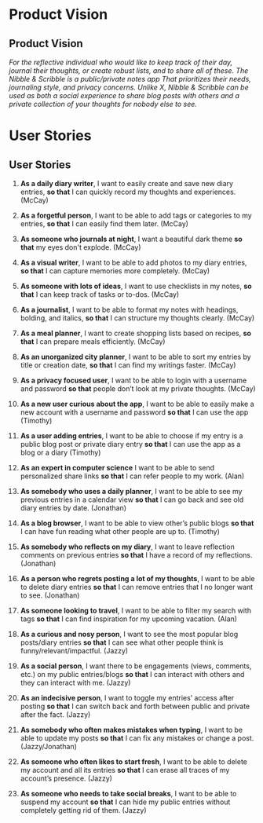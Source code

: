 # Product Vision

## Product Vision
*For the reflective individual who would like to keep track of their day, journal their thoughts, or create robust lists, and to share all of these. The Nibble & Scribble is a public/private notes app That prioritizes their needs, journaling style, and privacy concerns. Unlike X, Nibble & Scribble can be used as both a social experience to share blog posts with others and a private collection of your thoughts for nobody else to see.*

# User Stories

## User Stories

1. **As a daily diary writer**, I want to easily create and save new diary entries, **so that** I can quickly record my thoughts and experiences. (McCay)

2. **As a forgetful person**, I want to be able to add tags or categories to my entries, **so that** I can easily find them later. (McCay)

3. **As someone who journals at night**, I want a beautiful dark theme **so that** my eyes don't explode. (McCay)

4. **As a visual writer**, I want to be able to add photos to my diary entries, **so that** I can capture memories more completely. (McCay)


5. **As someone with lots of ideas**, I want to use checklists in my notes, **so that** I can keep track of tasks or to-dos. (McCay)


6. **As a journalist**, I want to be able to format my notes with headings, bolding, and italics, **so that** I can structure my thoughts clearly. (McCay)


7. **As a meal planner**, I want to create shopping lists based on recipes, **so that** I can prepare meals efficiently. (McCay)


8. **As an unorganized city planner**, I want to be able to sort my entries by title or creation date, **so that** I can find my writings faster.  (McCay)


9. **As a privacy focused user**, I want to be able to login with a username and password **so that** people don’t look at my private thoughts. (McCay)


10. **As a new user curious about the app**, I want to be able to easily make a new account with a username and password **so that** I can use the app (Timothy)


11. **As a user adding entries**, I want to be able to choose if my entry is a public blog post or private diary entry **so that** I can use the app as a blog or a diary (Timothy)


12. **As an expert in computer science** I want to be able to send personalized share links **so that** I can refer people to my work. (Alan)


13. **As somebody who uses a daily planner**, I want to be able to see my previous entries in a calendar view **so that** I can go back and see old diary entries by date. (Jonathan)


14. **As a blog browser**, I want to be able to view other’s public blogs **so that** I can have fun reading what other people are up to. (Timothy)


15. **As somebody who reflects on my diary**, I want to leave reflection comments on previous entries **so that** I have a record of my reflections. (Jonathan)


16. **As a person who regrets posting a lot of my thoughts**, I want to be able to delete diary entries **so that** I can remove entries that I no longer want to see. (Jonathan)


17. **As someone looking to travel**, I want to be able to filter my search with tags **so that** I can find inspiration for my upcoming vacation. (Alan)


18. **As a curious and nosy person**, I want to see the most popular blog posts/diary entries **so that** I can see what other people think is funny/relevant/impactful. (Jazzy)


19. **As a social person**, I want there to be engagements (views, comments, etc.) on my public entries/blogs **so that** I can interact with others and they can interact with me. (Jazzy)


20. **As an indecisive person**, I want to toggle my entries’ access after posting **so that** I can switch back and forth between public and private after the fact. (Jazzy)


21. **As somebody who often makes mistakes when typing**, I want to be able to update my posts **so that** I can fix any mistakes or change a post. (Jazzy/Jonathan)


22. **As someone who often likes to start fresh**, I want to be able to delete my account and all its entries  **so that** I can erase all traces of my account’s presence. (Jazzy)


23. **As someone who needs to take social breaks**, I want to be able to suspend my account **so that** I can hide my public entries without completely getting rid of them. (Jazzy)
